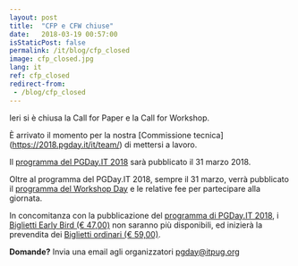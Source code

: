 ```yaml
---
layout: post
title:  "CFP e CFW chiuse"
date:   2018-03-19 00:57:00
isStaticPost: false
permalink: /it/blog/cfp_closed
image: cfp_closed.jpg
lang: it
ref: cfp_closed
redirect-from:
 - /blog/cfp_closed
---
```


Ieri si è chiusa la Call for Paper e la Call for Workshop.

È arrivato il momento per la nostra [Commissione tecnica] (https://2018.pgday.it/it/team/) di mettersi a lavoro.

Il [programma del PGDay.IT 2018](https://2018.pgday.it/it/schedule/) sarà pubblicato il 31 marzo 2018.

Oltre al programma del PGDay.IT 2018, sempre il 31 marzo, verrà pubblicato il [programma del Workshop Day](https://2018.pgday.it/it/workshop/) e le relative fee per partecipare alla giornata.

In concomitanza con la pubblicazione del [programma di PGDay.IT 2018](https://2018.pgday.it/it/schedule/), i [Biglietti Early Bird (€ 47,00)](https://www.eventbee.com/v/2018pgdayit#/tickets) non saranno più disponibili, ed inizierà la prevendita dei [Biglietti ordinari (€ 59,00)](https://www.eventbee.com/v/2018pgdayit#/tickets).

**Domande?** Invia una email agli organizzatori [pgday@itpug.org](mailto:pgday@itpug.org)
